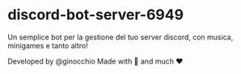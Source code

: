# discord-bot-server-6949
Un semplice bot per la gestione del tuo server discord, con musica, minigames e tanto altro!

Developed by @ginocchio
Made with 🐍 and much ❤️ 
